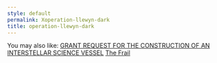 ```yaml
---
style: default
permalink: Xoperation-llewyn-dark
title: operation-llewyn-dark
---
```

You may also like:
[GRANT REQUEST FOR THE CONSTRUCTION OF AN INTERSTELLAR SCIENCE VESSEL](http://scp-wiki.net/grant-request-for-the-construction-of-an-interstellar-scienc)
[The Frail](http://scp-wiki.net/the-frail)